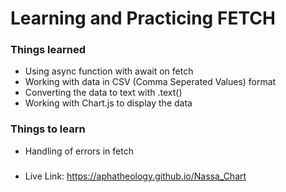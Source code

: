# Learning and Practicing FETCH

### Things learned
- Using async function with await on fetch
- Working with data in CSV (Comma Seperated Values) format 
- Converting the data to text with .text()
- Working with Chart.js to display the data

### Things to learn
- Handling of errors in fetch

###
- Live Link: https://aphatheology.github.io/Nassa_Chart